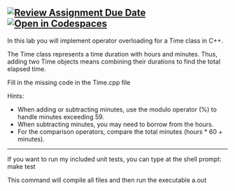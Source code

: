 [![Review Assignment Due Date](https://classroom.github.com/assets/deadline-readme-button-22041afd0340ce965d47ae6ef1cefeee28c7c493a6346c4f15d667ab976d596c.svg)](https://classroom.github.com/a/ZAEoKxFh)
[![Open in Codespaces](https://classroom.github.com/assets/launch-codespace-2972f46106e565e64193e422d61a12cf1da4916b45550586e14ef0a7c637dd04.svg)](https://classroom.github.com/open-in-codespaces?assignment_repo_id=19641916)
-------------------------------------------------------
In this lab you will implement operator overloading for a Time class in C++.

The Time class represents a time duration with hours and minutes. Thus, adding two Time objects means combining their durations to find the total elapsed time.

Fill in the missing code in the Time.cpp file

Hints:
- When adding or subtracting minutes, use the modulo operator (%) to handle minutes exceeding 59.
- When subtracting minutes, you may need to borrow from the hours.
- For the comparison operators, compare the total minutes (hours * 60 + minutes).

---------------------------------------------------------

 If you want to run my included unit tests, you can type at the shell prompt:
 make test
 
 This command will compile all files and then run the executable a.out
